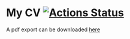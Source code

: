 # My CV [![Actions Status](https://github.com/anisjonischkeit/cv/workflows/Create%20Release/badge.svg)](https://github.com/anisjonischkeit/cv/actions)

A pdf export can be downloaded [here](https://github.com/anisjonischkeit/cv/releases/latest/download/cv.pdf)
